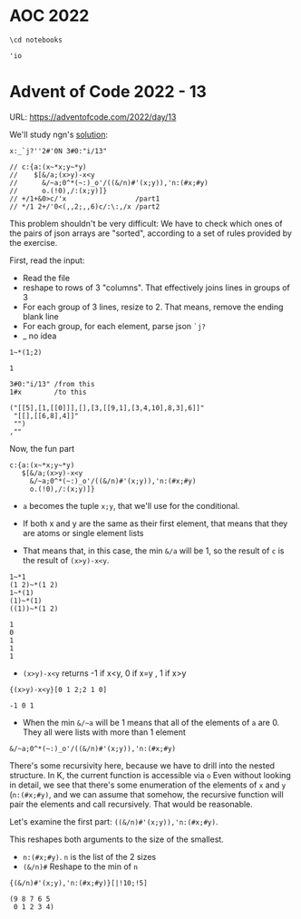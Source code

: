 # AOC 2022


```ngnk
\cd notebooks
```

    'io



# Advent of Code 2022 - 13

URL: https://adventofcode.com/2022/day/13

We'll study ngn's [solution](https://codeberg.org/ngn/k/src/branch/master/aoc/22/13.k):


```ngnk
x:_`j?''2#'0N 3#0:"i/13"

// c:{a:(x~*x;y~*y)
//    $[&/a;(x>y)-x<y
//      &/~a;0^*(~:)_o'/((&/n)#'(x;y)),'n:(#x;#y)
//      o.(!0),/:(x;y)]}
// +/1+&0>c/'x                 /part1
// */1 2+/'0<(,,2;,,6)c/:\:,/x /part2
```

This problem shouldn't be very difficult: We have to check which ones of the pairs of json arrays are "sorted", according to a set of rules provided by the exercise.

First, read the input:

- Read the file
- reshape to rows of 3 "columns". That effectively joins lines in groups of 3
- For each group of 3 lines, resize to 2. That means, remove the ending blank line
- For each group, for each element, parse json ``` `j? ```
- _ no idea


```ngnk
1~*(1;2)
```

    1



```ngnk
3#0:"i/13" /from this
1#x        /to this
```

    ("[[5],[1,[[0]]],[],[3,[[9,1],[3,4,10],8,3],6]]"
     "[[],[[6,8],4]]"
     "")
    ,""


Now, the fun part
```
c:{a:(x~*x;y~*y)
   $[&/a;(x>y)-x<y
     &/~a;0^*(~:)_o'/((&/n)#'(x;y)),'n:(#x;#y)
     o.(!0),/:(x;y)]}
```

- `a` becomes the tuple `x;y`, that we'll use for the conditional.

- If both x and y are the same as their first element, that means that they are atoms or single element lists
- That means that, in this case, the min `&/a` will be 1, so the result of `c` is the result of `(x>y)-x<y`.


```ngnk
1~*1
(1 2)~*(1 2)
1~*(1)
(1)~*(1)
((1))~*(1 2)
```

    1
    0
    1
    1
    1


- `(x>y)-x<y` returns -1 if x<y, 0 if x=y , 1 if x>y


```ngnk
{(x>y)-x<y}[0 1 2;2 1 0]
```

    -1 0 1


- When the min `&/~a` will be 1 means that all of the elements of `a` are 0. They all were lists with more than 1 element

`&/~a;0^*(~:)_o'/((&/n)#'(x;y)),'n:(#x;#y)`


There's some recursivity here, because we have to drill into the nested structure. In K, the current function is accessible via `o`
Even without looking in detail, we see that there's some enumeration of the elements of `x` and `y` (`n:(#x;#y)`, and we can assume that somehow, the recursive function will pair the elements and call recursively. That would be reasonable.

Let's examine the first part: `((&/n)#'(x;y)),'n:(#x;#y)`.

This reshapes both arguments to the size of the smallest.
- `n:(#x;#y)`. `n` is the list of the 2 sizes
- `(&/n)#` Reshape to the min of `n`


```ngnk
{(&/n)#'(x;y),'n:(#x;#y)}[|!10;!5]
```

    (9 8 7 6 5
     0 1 2 3 4)



```ngnk

```
